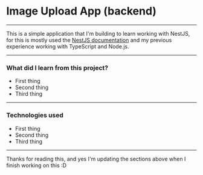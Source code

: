 # Image Upload App (backend)

---

This is a simple application that I'm building to learn working with NestJS, for this is mostly used the [NestJS documentation](https://docs.nestjs.com) and my previous experience working with TypeScript and Node.js.

---

### What did I learn from this project?
* First thing
* Second thing
* Third thing

---

### Technologies used
* First thing
* Second thing
* Third thing 

---

Thanks for reading this, and yes I'm updating the sections above when I finish working on this :D